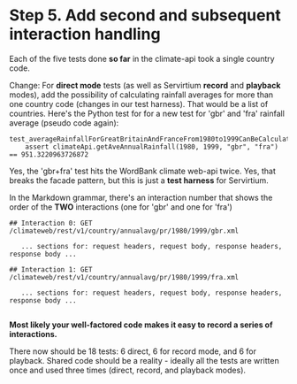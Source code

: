 # Step 5. Add second and subsequent interaction handling

Each of the five tests done **so far** in the climate-api took a single country code.

Change: For **direct mode** tests (as well as Servirtium **record** and **playback** modes), add the possibility of calculating rainfall averages for more than one 
country code (changes in our test harness). That would be a list of countries. Here's the Python test for for a new test for 'gbr' and 'fra' rainfall average (pseudo code again):

```
test_averageRainfallForGreatBritainAndFranceFrom1980to1999CanBeCalculatedFromTwoRequests()
    assert climateApi.getAveAnnualRainfall(1980, 1999, "gbr", "fra") == 951.3220963726872
```

Yes, the 'gbr+fra' test hits the WordBank climate web-api twice. Yes, that breaks the facade pattern, but this is 
just a **test harness** for Servirtium.

In the Markdown grammar, there's an interaction number that shows the order of the **TWO** interactions (one for 'gbr' and one for 'fra')

```
## Interaction 0: GET /climateweb/rest/v1/country/annualavg/pr/1980/1999/gbr.xml
   
   ... sections for: request headers, request body, response headers, response body ...
   
## Interaction 1: GET /climateweb/rest/v1/country/annualavg/pr/1980/1999/fra.xml
   
   ... sections for: request headers, request body, response headers, response body ... 
   
```

**Most likely your well-factored code makes it easy to record a series of interactions.**

There now should be 18 tests: 6 direct, 6 for record mode, and 6 for playback. Shared code should be a reality - ideally all the tests are written once and used three times (direct, record, and playback modes).
